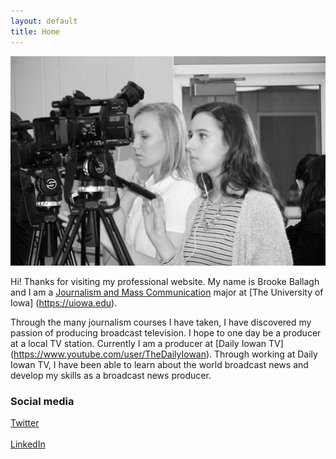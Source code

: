 ```yaml
---
layout: default
title: Home
---
```


![logo](public/TVNews1.jpg)

Hi! Thanks for visiting my professional website. My name is Brooke Ballagh and I am a [Journalism and Mass Communication](http://clas.uiowa.edu/sjmc/) major at [The University of Iowa] (https://uiowa.edu).

Through the many journalism courses I have taken, I have discovered my passion of producing broadcast television. I hope to one day be a producer at a local TV station. Currently I am a producer at [Daily Iowan TV] (https://www.youtube.com/user/TheDailyIowan). Through working at Daily Iowan TV, I have been able to learn about the world broadcast news and develop my skills as a broadcast news producer. 

### Social media

<!-- go to http://fontawesome.io/icons/ to see more icons -->
<p class="social-icons">
<a href="https://twitter.com/brookeballagh"><i class="fa fa-twitter-square" aria-hidden="true"></i>Twitter</a>
<br>
<br>
<a href="www.linkedin.com/in/brooke-ballagh-33b91597"><i class="fa fa-linkedin-square" aria-hidden="true"></i>LinkedIn</a>
</p>

